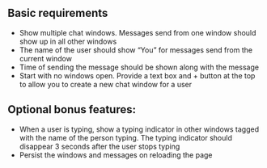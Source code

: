 ## Basic requirements

- Show multiple chat windows. Messages send from one window should show up in all
  other windows
- The name of the user should show “You” for messages send from the current window
- Time of sending the message should be shown along with the message
- Start with no windows open. Provide a text box and + button at the top to allow you to
  create a new chat window for a user

## Optional bonus features:

- When a user is typing, show a typing indicator in other windows tagged with the name of
  the person typing. The typing indicator should disappear 3 seconds after the user stops
  typing
- Persist the windows and messages on reloading the page
